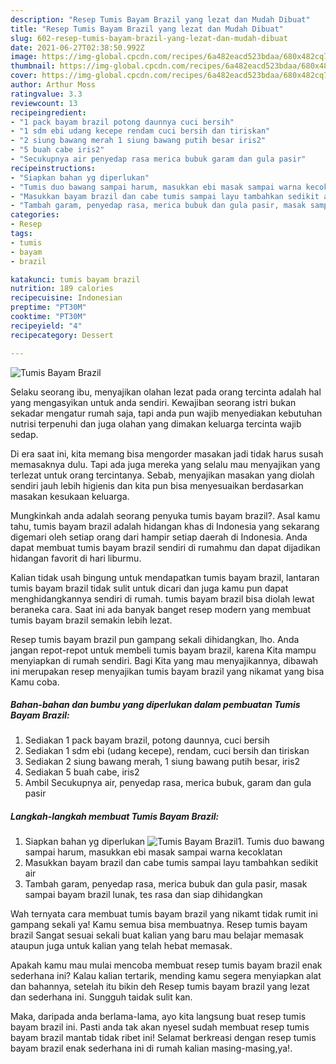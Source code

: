 ```yaml
---
description: "Resep Tumis Bayam Brazil yang lezat dan Mudah Dibuat"
title: "Resep Tumis Bayam Brazil yang lezat dan Mudah Dibuat"
slug: 602-resep-tumis-bayam-brazil-yang-lezat-dan-mudah-dibuat
date: 2021-06-27T02:38:50.992Z
image: https://img-global.cpcdn.com/recipes/6a482eacd523bdaa/680x482cq70/tumis-bayam-brazil-foto-resep-utama.jpg
thumbnail: https://img-global.cpcdn.com/recipes/6a482eacd523bdaa/680x482cq70/tumis-bayam-brazil-foto-resep-utama.jpg
cover: https://img-global.cpcdn.com/recipes/6a482eacd523bdaa/680x482cq70/tumis-bayam-brazil-foto-resep-utama.jpg
author: Arthur Moss
ratingvalue: 3.3
reviewcount: 13
recipeingredient:
- "1 pack bayam brazil potong daunnya cuci bersih"
- "1 sdm ebi udang kecepe rendam cuci bersih dan tiriskan"
- "2 siung bawang merah 1 siung bawang putih besar iris2"
- "5 buah cabe iris2"
- "Secukupnya air penyedap rasa merica bubuk garam dan gula pasir"
recipeinstructions:
- "Siapkan bahan yg diperlukan"
- "Tumis duo bawang sampai harum, masukkan ebi masak sampai warna kecoklatan"
- "Masukkan bayam brazil dan cabe tumis sampai layu tambahkan sedikit air"
- "Tambah garam, penyedap rasa, merica bubuk dan gula pasir, masak sampai bayam brazil lunak, tes rasa dan siap dihidangkan"
categories:
- Resep
tags:
- tumis
- bayam
- brazil

katakunci: tumis bayam brazil 
nutrition: 189 calories
recipecuisine: Indonesian
preptime: "PT30M"
cooktime: "PT30M"
recipeyield: "4"
recipecategory: Dessert

---
```



![Tumis Bayam Brazil](https://img-global.cpcdn.com/recipes/6a482eacd523bdaa/680x482cq70/tumis-bayam-brazil-foto-resep-utama.jpg)

Selaku seorang ibu, menyajikan olahan lezat pada orang tercinta adalah hal yang mengasyikan untuk anda sendiri. Kewajiban seorang istri bukan sekadar mengatur rumah saja, tapi anda pun wajib menyediakan kebutuhan nutrisi terpenuhi dan juga olahan yang dimakan keluarga tercinta wajib sedap.

Di era  saat ini, kita memang bisa mengorder masakan jadi tidak harus susah memasaknya dulu. Tapi ada juga mereka yang selalu mau menyajikan yang terlezat untuk orang tercintanya. Sebab, menyajikan masakan yang diolah sendiri jauh lebih higienis dan kita pun bisa menyesuaikan berdasarkan masakan kesukaan keluarga. 



Mungkinkah anda adalah seorang penyuka tumis bayam brazil?. Asal kamu tahu, tumis bayam brazil adalah hidangan khas di Indonesia yang sekarang digemari oleh setiap orang dari hampir setiap daerah di Indonesia. Anda dapat membuat tumis bayam brazil sendiri di rumahmu dan dapat dijadikan hidangan favorit di hari liburmu.

Kalian tidak usah bingung untuk mendapatkan tumis bayam brazil, lantaran tumis bayam brazil tidak sulit untuk dicari dan juga kamu pun dapat menghidangkannya sendiri di rumah. tumis bayam brazil bisa diolah lewat beraneka cara. Saat ini ada banyak banget resep modern yang membuat tumis bayam brazil semakin lebih lezat.

Resep tumis bayam brazil pun gampang sekali dihidangkan, lho. Anda jangan repot-repot untuk membeli tumis bayam brazil, karena Kita mampu menyiapkan di rumah sendiri. Bagi Kita yang mau menyajikannya, dibawah ini merupakan resep menyajikan tumis bayam brazil yang nikamat yang bisa Kamu coba.

<!--inarticleads1-->

##### Bahan-bahan dan bumbu yang diperlukan dalam pembuatan Tumis Bayam Brazil:

1. Sediakan 1 pack bayam brazil, potong daunnya, cuci bersih
1. Sediakan 1 sdm ebi (udang kecepe), rendam, cuci bersih dan tiriskan
1. Sediakan 2 siung bawang merah, 1 siung bawang putih besar, iris2
1. Sediakan 5 buah cabe, iris2
1. Ambil Secukupnya air, penyedap rasa, merica bubuk, garam dan gula pasir




<!--inarticleads2-->

##### Langkah-langkah membuat Tumis Bayam Brazil:

1. Siapkan bahan yg diperlukan
<img src="https://img-global.cpcdn.com/steps/e27005422c542ad9/160x128cq70/tumis-bayam-brazil-langkah-memasak-1-foto.jpg" alt="Tumis Bayam Brazil">1. Tumis duo bawang sampai harum, masukkan ebi masak sampai warna kecoklatan
1. Masukkan bayam brazil dan cabe tumis sampai layu tambahkan sedikit air
1. Tambah garam, penyedap rasa, merica bubuk dan gula pasir, masak sampai bayam brazil lunak, tes rasa dan siap dihidangkan




Wah ternyata cara membuat tumis bayam brazil yang nikamt tidak rumit ini gampang sekali ya! Kamu semua bisa membuatnya. Resep tumis bayam brazil Sangat sesuai sekali buat kalian yang baru mau belajar memasak ataupun juga untuk kalian yang telah hebat memasak.

Apakah kamu mau mulai mencoba membuat resep tumis bayam brazil enak sederhana ini? Kalau kalian tertarik, mending kamu segera menyiapkan alat dan bahannya, setelah itu bikin deh Resep tumis bayam brazil yang lezat dan sederhana ini. Sungguh taidak sulit kan. 

Maka, daripada anda berlama-lama, ayo kita langsung buat resep tumis bayam brazil ini. Pasti anda tak akan nyesel sudah membuat resep tumis bayam brazil mantab tidak ribet ini! Selamat berkreasi dengan resep tumis bayam brazil enak sederhana ini di rumah kalian masing-masing,ya!.

